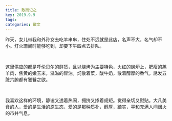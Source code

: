 ```yaml
---
title: 散而记之
key: 2019.9.9
tags: 
categories: 散文
---
```


昨天，女儿带我和外孙女去吃羊串串，住处不远就是此店，名声不大，名气却不小。灯火珊阑时能够吃到，却要下午四点去排队。

</br>

这里供应的都是呼伦贝尔的鲜货，且以烧烤为主要特色，火红的炭炉上，肥瘦的羔羊肉，焦黄的嫩玉米，滋滋的冒油。炖散着菜，酸牛奶，散着醇厚的香气。誘发五脏六腑都有饕餮之欲。

</br>

我喜欢这样的环境，静谧又透着热闹，拥挤又掺着规矩。觉得亲切又熨贴。大凡美食的人，爱的是生活的原生态，爱的是那种质朴，醇厚，踏实，平和充满人间烟火的市井气息。

</br>

